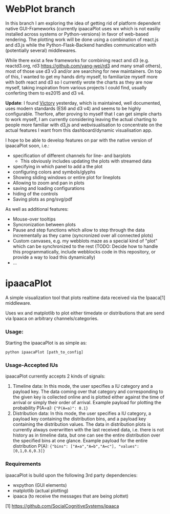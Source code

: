 # WebPlot branch

In this branch I am exploring the idea of getting rid of platform dependent native GUI-Frameworks (currently ipaacaPlot uses wx which is not easiliy installed across systems or Python-versions) in favor of web-based rendering. The plotting work will be done using a combination of react.js and d3.js while the Python-Flask-Backend handles communication with (potentially several) middlewares.

While there exist a few frameworks for combining react and d3 (e.g. reactd3.org, rd3 https://github.com/yang-wei/rd3 and many small others), most of those use d3 v3 and/or are searching for new maintainers. On top of this, I wanted to get my hands dirty myself, to familiarize myself more with both react and d3 so I currently wrote the charts as they are now myself, taking inspiration from various projects I could find, usually conferting them to es2015 and d3 v4.

**Update**: I found [Victory](https://formidable.com/open-source/victory/) yesterday, which is maintained, well documented, uses modern standards (ES6 and d3 v4) and seems to be highly configurable. Therfore, after proving to myself that I can get simple charts to work myself, I am currently considering leaving the actual charting to people more familiar with d3,js and webvisualisation to concentrate on the actual features I want from this dashboard/dynamic visualisation app.

I hope to be able to develop features on par with the native version of ipaacaPlot soon, i.e.:

* specification of different channels for line- and barplots 
    * This obviously includes updating the plots with streamed data
* specifying in which panel to add a the plot
* configuring colors and symbols/glyphs 
* Showing sliding windows or entire plot for lineplots
* Allowing to zoom and pan in plots
* saving and loading configurations
* hiding of the controls
* Saving plots as png/svg/pdf

As well as additional features:

* Mouse-over tooltips
* Syncronization between plots
* Pause and step functions which allow to step through the data incrementally as they came (syncronized over all connected plots)
* Custom canvases, e.g. my webblots maze as a special kind of "plot" which can be synchronized to the rest (TODO: Decide how to handle this programmatically, include webblocks code in this repository, or provide a way to load this dynamically)
* ...



# ipaacaPlot
A simple visualization tool that plots realtime data received via the Ipaaca[1] middleware.

Uses wx and matplotlib to plot either timedate or distributions that are send via Ipaaca on arbitrary channels/categories.

### Usage:

Starting the ipaacaPlot is as simple as:
```
python ipaacaPlot [path_to_config]
```

### Usage-Accepted IUs

ipaacaPlot currently accepts 2 kinds of signals:

1. Timeline data: In this mode, the user specifies a IU category and a payload key. The data coming over that category and corresponding to the given key is collected online and is plotted either against the time of arrival or simply their order of arrival. Example payload for plotting the probability P(A=a): `{"P(A=a)": 0.1}`
2. Distribution data: In this mode, the user specifies a IU category, a payload key containing the distribution bins, and a payload key containing the distribution values. The data in distribution plots is currently always overwritten with the last received data, i.e. there is not history as in timeline data, but one can see the entire distribution over the specified bins at one glance. Example payload for the entire distribution P(A): `{"bins": ["A=a","A=b","A=c"], "values": [0,1,0.6,0.3]}`


### Requirements

ipaacaPlot is build upon the following 3rd party dependencies:

* wxpython (GUI elements)
* matplotlib (actual plotting)
* ipaaca (to receive the messages that are being plottet)


[1] https://github.com/SocialCognitiveSystems/ipaaca
